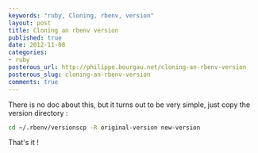 ```yaml
---
keywords: "ruby, Cloning, rbenv, version"
layout: post
title: Cloning an rbenv version
published: true
date: 2012-11-08
categories:
- ruby
posterous_url: http://philippe.bourgau.net/cloning-an-rbenv-version
posterous_slug: cloning-an-rbenv-version
comments: true
---
```

There is no doc about this, but it turns out to be very simple, just copy the version directory :

```sh
cd ~/.rbenv/versionscp -R original-version new-version
```

That's it !
